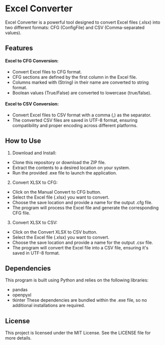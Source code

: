 # Excel Converter
Excel Converter is a powerful tool designed to convert Excel files (.xlsx) into two different formats: CFG (ConfigFile) and CSV (Comma-separated values).
## Features
#### Excel to CFG Conversion:

- Convert Excel files to CFG format.
- CFG sections are defined by the first column in the Excel file.
- Columns marked with (String) in their name are converted to string format.
- Boolean values (True/False) are converted to lowercase (true/false).
#### Excel to CSV Conversion:

- Convert Excel files to CSV format with a comma (,) as the separator.
- The converted CSV files are saved in UTF-8 format, ensuring compatibility and proper encoding across different platforms.

## How to Use
1. Download and Install:

- Clone this repository or download the ZIP file.
- Extract the contents to a desired location on your system.
- Run the provided .exe file to launch the application.
2. Convert XLSX to CFG:

- Click on the Manual Convert to CFG button.
- Select the Excel file (.xlsx) you want to convert.
- Choose the save location and provide a name for the output .cfg file.
- The program will process the Excel file and generate the corresponding CFG file.
3. Convert XLSX to CSV:

- Click on the Convert XLSX to CSV button.
- Select the Excel file (.xlsx) you want to convert.
- Choose the save location and provide a name for the output .csv file.
- The program will convert the Excel file into a CSV file, ensuring it's saved in UTF-8 format.
## Dependencies
This program is built using Python and relies on the following libraries:

- pandas
- openpyxl
- tkinter
These dependencies are bundled within the .exe file, so no additional installations are required.

## License
This project is licensed under the MIT License. See the LICENSE file for more details.
